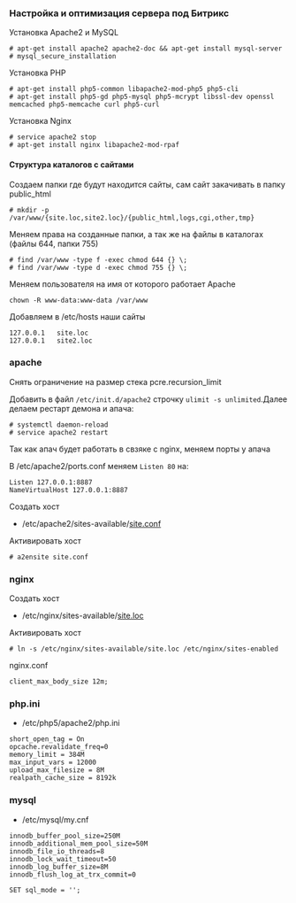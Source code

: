 ### Настройка и оптимизация сервера под Битрикс
Установка Apache2 и MySQL
```
# apt-get install apache2 apache2-doc && apt-get install mysql-server
# mysql_secure_installation
```
Установка PHP
```
# apt-get install php5-common libapache2-mod-php5 php5-cli
# apt-get install php5-gd php5-mysql php5-mcrypt libssl-dev openssl memcached php5-memcache curl php5-curl
```
Установка Nginx
```
# service apache2 stop
# apt-get install nginx libapache2-mod-rpaf
```
#### Структура каталогов с сайтами
Создаем папки где будут находится сайты, сам сайт закачивать в папку public_html
```
# mkdir -p /var/www/{site.loc,site2.loc}/{public_html,logs,cgi,other,tmp}
```
Меняем права на созданные папки, а так же на файлы в каталогах (файлы 644, папки 755)
```
# find /var/www -type f -exec chmod 644 {} \; 
# find /var/www -type d -exec chmod 755 {} \;
```
Меняем пользователя на имя от которого работает Apache
```
chown -R www-data:www-data /var/www
```
Добавляем в /etc/hosts наши сайты
```
127.0.0.1	site.loc
127.0.0.1	site2.loc
```
### apache
Снять ограничение на размер стека pcre.recursion_limit

Добавить в файл `/etc/init.d/apache2` строчку `ulimit -s unlimited`.Далее делаем рестарт демона и апача:
```
# systemctl daemon-reload
# service apache2 restart
```

Так как апач будет работать в свзяке с nginx, меняем порты у апача

В /etc/apache2/ports.conf меняем `Listen 80` на:
```
Listen 127.0.0.1:8887
NameVirtualHost 127.0.0.1:8887
```
Создать хост 
- /etc/apache2/sites-available/[site.conf](https://github.com/netgomail/Debian-9/blob/master/%D0%92%D0%B5%D0%B1%20%D1%81%D0%B5%D1%80%D0%B2%D0%B5%D1%80%20%D0%B8%20%D0%91%D0%B8%D1%82%D1%80%D0%B8%D0%BA%D1%81/site.conf)

Активировать хост
```
# a2ensite site.conf
```
### nginx
Создать хост 
- /etc/nginx/sites-available/[site.loc](https://github.com/netgomail/Debian-9/blob/master/%D0%92%D0%B5%D0%B1%20%D1%81%D0%B5%D1%80%D0%B2%D0%B5%D1%80%20%D0%B8%20%D0%91%D0%B8%D1%82%D1%80%D0%B8%D0%BA%D1%81/site.loc)

Активировать хост
```
# ln -s /etc/nginx/sites-available/site.loc /etc/nginx/sites-enabled
```
nginx.conf
```
client_max_body_size 12m;
```
### php.ini
- /etc/php5/apache2/php.ini
```
short_open_tag = On
opcache.revalidate_freq=0
memory_limit = 384M
max_input_vars = 12000
upload_max_filesize = 8M
realpath_cache_size = 8192k
```
### mysql
- /etc/mysql/my.cnf

```
innodb_buffer_pool_size=250M 
innodb_additional_mem_pool_size=50M 
innodb_file_io_threads=8 
innodb_lock_wait_timeout=50 
innodb_log_buffer_size=8M 
innodb_flush_log_at_trx_commit=0 
```
```
SET sql_mode = '';
```